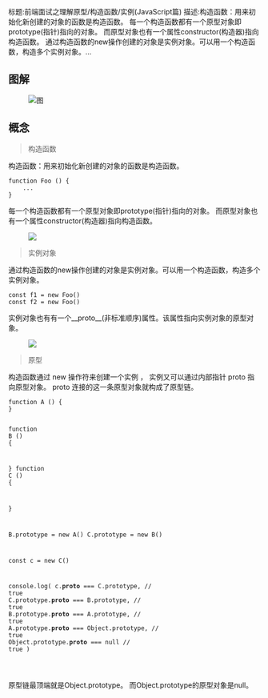 标题:前端面试之理解原型/构造函数/实例(JavaScript篇)
描述:构造函数：用来初始化新创建的对象的函数是构造函数。 每一个构造函数都有一个原型对象即prototype(指针)指向的对象。 而原型对象也有一个属性constructor(构造器)指向构造函数。 通过构造函数的new操作创建的对象是实例对象。可以用一个构造函数，构造多个实例对象。…

<h2 class="heading">图解</h2>
<p></p><figure><img alt="图" src="https://p1-jj.byteimg.com/tos-cn-i-t2oaga2asx/gold-user-assets/2019/4/20/16a3a02995caef31~tplv-t2oaga2asx-image.image"><figcaption></figcaption></figure><p></p>
<h2 class="heading">概念</h2>
<blockquote>
<p>构造函数</p>
</blockquote>
<p>构造函数：用来初始化新创建的对象的函数是构造函数。</p>
<pre><code class="hljs bash" lang="bash"><span class="hljs-keyword">function</span> <span class="hljs-function"><span class="hljs-title">Foo</span></span> () {
    ...
}
</code></pre><p>每一个构造函数都有一个原型对象即prototype(指针)指向的对象。
而原型对象也有一个属性constructor(构造器)指向构造函数。</p>
<p></p><figure><img src="https://p1-jj.byteimg.com/tos-cn-i-t2oaga2asx/gold-user-assets/2019/4/20/16a3a07adbbb037a~tplv-t2oaga2asx-image.image"><figcaption></figcaption></figure><p></p>
<blockquote>
<p>实例对象</p>
</blockquote>
<p>通过构造函数的new操作创建的对象是实例对象。可以用一个构造函数，构造多个实例对象。</p>
<pre><code class="hljs bash" lang="bash">const f1 = new Foo()
const f2 = new Foo()
</code></pre><p>实例对象也有有一个__proto__(非标准顺序)属性。该属性指向实例对象的原型对象。</p>
<p></p><figure><img src="https://p1-jj.byteimg.com/tos-cn-i-t2oaga2asx/gold-user-assets/2019/4/20/16a3a0e8f7fb437a~tplv-t2oaga2asx-image.image"><figcaption></figcaption></figure><p></p>
<blockquote>
<p>原型</p>
</blockquote>
<p>构造函数通过 new 操作符来创建一个实例 ， 实例又可以通过内部指针 proto 指向原型对象。
proto 连接的这一条原型对象就构成了原型链。</p>
<pre><code class="hljs bash" lang="bash"><span class="hljs-keyword">function</span> <span class="hljs-function"><span class="hljs-title">A</span></span> () {
}

<span class="hljs-keyword">function</span> <span class="hljs-function"><span class="hljs-title">B</span></span> () {

}
<span class="hljs-keyword">function</span> <span class="hljs-function"><span class="hljs-title">C</span></span> () {

}

B.prototype = new A()
C.prototype = new B()

const c = new C()

console.log(
  c.__proto__ ===  C.prototype,  //  <span class="hljs-literal">true</span>
  C.prototype.__proto__ === B.prototype,  // <span class="hljs-literal">true</span>
  B.prototype.__proto__ === A.prototype,  // <span class="hljs-literal">true</span>
  A.prototype.__proto__ === Object.prototype, // <span class="hljs-literal">true</span>
  Object.prototype.__proto__ === null // <span class="hljs-literal">true</span>
)


</code></pre><p>原型链最顶端就是Object.prototype。
而Object.prototype的原型对象是null。</p>
